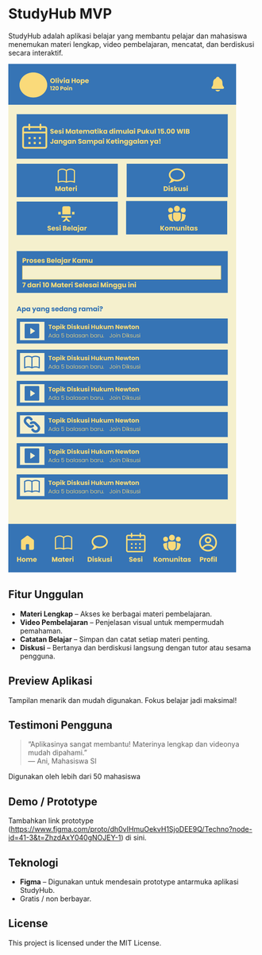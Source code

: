 # StudyHub MVP

StudyHub adalah aplikasi belajar yang membantu pelajar dan mahasiswa menemukan materi lengkap, video pembelajaran, mencatat, dan berdiskusi secara interaktif.

![Preview StudyHub](https://github.com/Melysard/studyhub-mvp/blob/master/PreviewStudyHub.png)

## Fitur Unggulan
- **Materi Lengkap** – Akses ke berbagai materi pembelajaran.
- **Video Pembelajaran** – Penjelasan visual untuk mempermudah pemahaman.
- **Catatan Belajar** – Simpan dan catat setiap materi penting.
- **Diskusi** – Bertanya dan berdiskusi langsung dengan tutor atau sesama pengguna.

## Preview Aplikasi
Tampilan menarik dan mudah digunakan. Fokus belajar jadi maksimal!

## Testimoni Pengguna
> “Aplikasinya sangat membantu! Materinya lengkap dan videonya mudah dipahami.”  
> — Ani, Mahasiswa SI  

Digunakan oleh lebih dari 50 mahasiswa

## Demo / Prototype
Tambahkan link prototype (https://www.figma.com/proto/dh0vIHmuOekvH1SjoDEE9Q/Techno?node-id=41-3&t=ZhzdAxY040gNOJEY-1) di sini.

## Teknologi
- **Figma** – Digunakan untuk mendesain prototype antarmuka aplikasi StudyHub.
- Gratis / non berbayar.

## License
This project is licensed under the MIT License.

